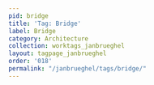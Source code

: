```yaml
---
pid: bridge
title: 'Tag: Bridge'
label: Bridge
category: Architecture
collection: worktags_janbrueghel
layout: tagpage_janbrueghel
order: '018'
permalink: "/janbrueghel/tags/bridge/"
---
```

